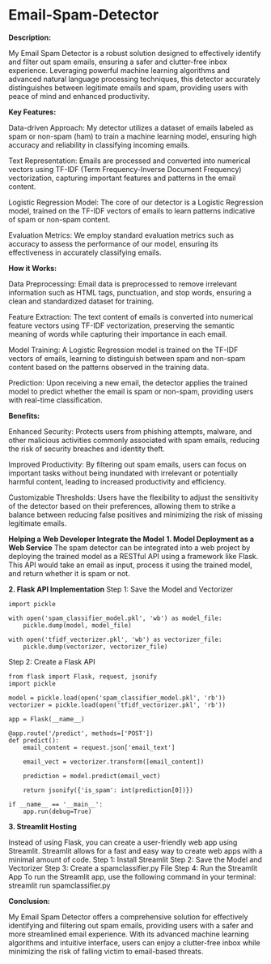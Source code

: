 # Email-Spam-Detector

**Description:**

My Email Spam Detector is a robust solution designed to effectively identify and filter out spam emails, ensuring a safer and clutter-free inbox experience. Leveraging powerful machine learning algorithms and advanced natural language processing techniques, this detector accurately distinguishes between legitimate emails and spam, providing users with peace of mind and enhanced productivity.

**Key Features:**

Data-driven Approach: My detector utilizes a dataset of emails labeled as spam or non-spam (ham) to train a machine learning model, ensuring high accuracy and reliability in classifying incoming emails.

Text Representation: Emails are processed and converted into numerical vectors using TF-IDF (Term Frequency-Inverse Document Frequency) vectorization, capturing important features and patterns in the email content.

Logistic Regression Model: The core of our detector is a Logistic Regression model, trained on the TF-IDF vectors of emails to learn patterns indicative of spam or non-spam content.

Evaluation Metrics: We employ standard evaluation metrics such as accuracy to assess the performance of our model, ensuring its effectiveness in accurately classifying emails.

**How it Works:**

Data Preprocessing: Email data is preprocessed to remove irrelevant information such as HTML tags, punctuation, and stop words, ensuring a clean and standardized dataset for training.

Feature Extraction: The text content of emails is converted into numerical feature vectors using TF-IDF vectorization, preserving the semantic meaning of words while capturing their importance in each email.

Model Training: A Logistic Regression model is trained on the TF-IDF vectors of emails, learning to distinguish between spam and non-spam content based on the patterns observed in the training data.

Prediction: Upon receiving a new email, the detector applies the trained model to predict whether the email is spam or non-spam, providing users with real-time classification.

**Benefits:**

Enhanced Security: Protects users from phishing attempts, malware, and other malicious activities commonly associated with spam emails, reducing the risk of security breaches and identity theft.

Improved Productivity: By filtering out spam emails, users can focus on important tasks without being inundated with irrelevant or potentially harmful content, leading to increased productivity and efficiency.

Customizable Thresholds: Users have the flexibility to adjust the sensitivity of the detector based on their preferences, allowing them to strike a balance between reducing false positives and minimizing the risk of missing legitimate emails.

**Helping a Web Developer Integrate the Model**
**1. Model Deployment as a Web Service**
The spam detector can be integrated into a web project by deploying the trained model as a RESTful API using a framework like Flask. This API would take an email as input, process it using the trained model, and return whether it is spam or not.

**2. Flask API Implementation**
Step 1: Save the Model and Vectorizer

    import pickle
    
    with open('spam_classifier_model.pkl', 'wb') as model_file:
        pickle.dump(model, model_file)
    
    with open('tfidf_vectorizer.pkl', 'wb') as vectorizer_file:
        pickle.dump(vectorizer, vectorizer_file)
Step 2: Create a Flask API

    from flask import Flask, request, jsonify
    import pickle
    
    model = pickle.load(open('spam_classifier_model.pkl', 'rb'))
    vectorizer = pickle.load(open('tfidf_vectorizer.pkl', 'rb'))
    
    app = Flask(__name__)
    
    @app.route('/predict', methods=['POST'])
    def predict():
        email_content = request.json['email_text']
        
        email_vect = vectorizer.transform([email_content])
        
        prediction = model.predict(email_vect)
        
        return jsonify({'is_spam': int(prediction[0])})
    
    if __name__ == '__main__':
        app.run(debug=True)
**3. Streamlit Hosting**

Instead of using Flask, you can create a user-friendly web app using Streamlit. Streamlit allows for a fast and easy way to create web apps with a minimal amount of code.
            Step 1: Install Streamlit
            Step 2: Save the Model and Vectorizer
            Step 3: Create a spamclassifier.py File
            Step 4: Run the Streamlit App
            To run the Streamlit app, use the following command in your terminal:
                streamlit run spamclassifier.py


**Conclusion:**

My Email Spam Detector offers a comprehensive solution for effectively identifying and filtering out spam emails, providing users with a safer and more streamlined email experience. With its advanced machine learning algorithms and intuitive interface, users can enjoy a clutter-free inbox while minimizing the risk of falling victim to email-based threats.
